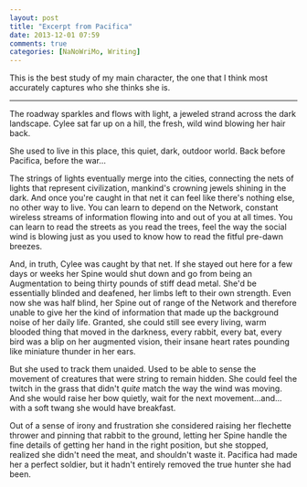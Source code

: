 ```yaml
---
layout: post
title: "Excerpt from Pacifica"
date: 2013-12-01 07:59
comments: true
categories: [NaNoWriMo, Writing]
---
```


This is the best study of my main character, the one that I think most accurately captures who she thinks she is. 

* * *

The roadway sparkles and flows with light, a jeweled strand across the dark landscape. Cylee sat far up on a hill, the fresh, wild wind blowing her hair back. 

She used to live in this place, this quiet, dark, outdoor world. Back before Pacifica, before the war…

The strings of lights eventually merge into the cities, connecting the nets of lights that represent civilization, mankind's crowning jewels shining in the dark. And once you're caught in that net it can feel like there's nothing else, no other way to live. You can learn to depend on the Network, constant wireless streams of information flowing into and out of you at all times. You can learn to read the streets as you read the trees, feel the way the social wind is blowing just as you used to know how to read the fitful pre-dawn breezes. 

And, in truth, Cylee was caught by that net. If she stayed out here for a few days or weeks her Spine would shut down and go from being an Augmentation to being thirty pounds of stiff dead metal. She'd be essentially blinded and deafened, her limbs left to their own strength. Even now she was half blind, her Spine out of range of the Network and therefore unable to give her the kind of information that made up the background noise of her daily life. Granted, she could still see every living, warm blooded thing that moved in the darkness, every rabbit, every bat, every bird was a blip on her augmented vision, their insane heart rates pounding like miniature thunder in her ears. 

But she used to track them unaided. Used to be able to sense the movement of creatures that were string to remain hidden. She could feel the twitch in the grass that didn't *quite* match the way the wind was moving. And she would raise her bow quietly, wait for the next movement…and…with a soft twang she would have breakfast.

Out of a sense of irony and frustration she considered raising her flechette thrower and pinning that rabbit to the ground, letting her Spine handle the fine details of getting her hand in the right position, but she stopped, realized she didn't need the meat, and shouldn't waste it. Pacifica had made her a perfect soldier, but it hadn't entirely removed the true hunter she had been. 